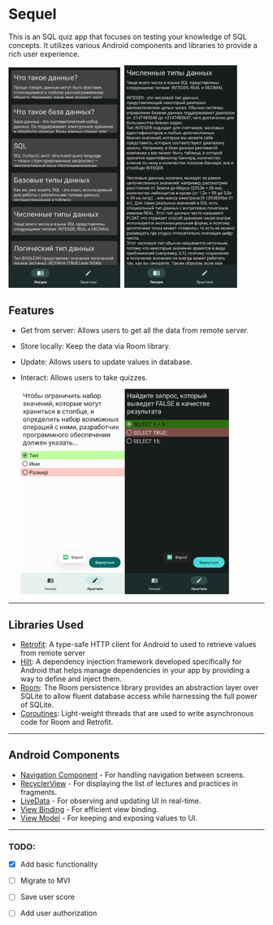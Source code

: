 # Sequel

This is an SQL quiz app that focuses on testing your knowledge of SQL concepts. It utilizes various Android components and libraries to provide a rich user experience.

<img title="" src="https://github.com/OTende/Sequel/blob/main/screenshots/6.png?raw=true" alt="Screenshot" width="220">  <img title="" src="https://github.com/OTende/Sequel/blob/main/screenshots/5.png?raw=true" alt="Screenshot" width="222">    

## Features

- Get from server: Allows users to get all the data from remote server.
- Store locally: Keep the data via Room library.
- Update: Allows users to update values in database.
- Interact: Allows users to take quizzes.
  
  <img title="" src="https://github.com/OTende/Sequel/blob/main/screenshots/2.png?raw=true" alt="Screenshot" width="205"><img title="" src="https://github.com/OTende/Sequel/blob/main/screenshots/3.png?raw=true" alt="Screenshot" width="205">

---

## Libraries Used

- [Retrofit](https://square.github.io/retrofit/): A type-safe HTTP client for Android to used to retrieve values from remote server
- [Hilt](https://developer.android.com/training/dependency-injection/hilt-android): A dependency injection framework developed specifically for Android that helps manage dependencies in your app by providing a way to define and inject them.
- [Room](https://developer.android.com/training/data-storage/room): The Room persistence library provides an abstraction layer over SQLite to allow fluent database access while harnessing the full power of SQLite.
- [Coroutines](https://kotlinlang.org/docs/coroutines-overview.html): Light-weight threads that are used to write asynchronous code for Room and Retrofit. 

--- 

## Android Components

- [Navigation Component](https://developer.android.com/guide/navigation) - For handling navigation between screens.
- [RecyclerView](https://developer.android.com/guide/topics/ui/layout/recyclerview) - For displaying the list of lectures and practices in fragments.
- [LiveData](https://developer.android.com/topic/libraries/architecture/livedata) - For observing and updating UI in real-time.
- [View Binding](https://developer.android.com/topic/libraries/view-binding) - For efficient view binding.
- [View Model](https://developer.android.com/topic/libraries/architecture/viewmodel) - For keeping and exposing values to UI.

---

### TODO:

- [x]  Add basic functionality

- [ ]  Migrate to MVI

- [ ]  Save user score

- [ ]  Add user authorization
